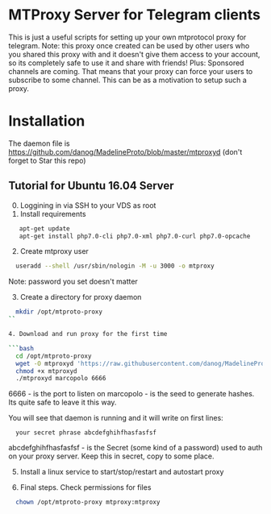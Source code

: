 # MTProxy Server for Telegram clients

This is just a useful scripts for setting up your own mtprotocol proxy for telegram. Note: this proxy once created can be used by other users who you shared this proxy with and it doesn't give them access to your account, so its completely safe to use it and share with friends!
Plus: Sponsored channels are coming. That means that your proxy can force your users to subscribe to some channel. This can be as a motivation to setup such a proxy.

# Installation

The daemon file is https://github.com/danog/MadelineProto/blob/master/mtproxyd (don't forget to Star this repo)

## Tutorial for Ubuntu 16.04 Server

0. Loggining in via SSH to your VDS as root
1. Install requirements

```bash
   apt-get update
   apt-get install php7.0-cli php7.0-xml php7.0-curl php7.0-opcache
```

2. Create mtproxy user

```bash
  useradd --shell /usr/sbin/nologin -M -u 3000 -o mtproxy
```

Note: password you set doesn't matter

3. Create a directory for proxy daemon

```bash
  mkdir /opt/mtproto-proxy
``

4. Download and run proxy for the first time

```bash
  cd /opt/mtproto-proxy
  wget -O mtproxyd 'https://raw.githubusercontent.com/danog/MadelineProto/master/mtproxyd'
  chmod +x mtproxyd
  ./mtproxyd marcopolo 6666
```
6666 - is the port to listen on
marcopolo - is the seed to generate hashes. Its quite safe to leave it this way.

You will see that daemon is running and it will write on first lines:

```
  your secret phrase abcdefghihfhasfasfsf
```

abcdefghihfhasfasfsf - is the Secret (some kind of a password) used to auth on your proxy server. Keep this in secret, copy to some place.

5. Install a linux service to start/stop/restart and autostart proxy

5. Final steps. Check permissions for files

```bash
  chown /opt/mtproto-proxy mtproxy:mtproxy
```

